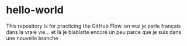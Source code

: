 # hello-world
This repository is for practicing the GitHub Flow.
en vrai je parle français dans la vraie vie...
et là je blablatte encore un peu parce que je suis dans une nouvelle branche
